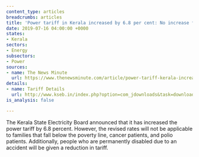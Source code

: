 ```yaml
---
content_type: articles
breadcrumbs: articles
title: 'Power tariff in Kerala increased by 6.8 per cent: No increase for BPL families'
date: 2019-07-16 04:00:00 +0000
states:
- Kerala
sectors:
- Energy
subsectors:
- Power
sources:
- name: The News Minute
  url: https://www.thenewsminute.com/article/power-tariff-kerala-increased-68-cent-no-increase-bpl-families-105080
details:
- name: Tariff Details
  url: http://www.kseb.in/index.php?option=com_jdownloads&task=download.send&id=10995&catid=3&m=0&Itemid=652&lang=en
is_analysis: false

---
```

The Kerala State Electricity Board announced that it has increased the power tariff by 6.8 percent. However, the revised rates will not be applicable to families that fall below the poverty line, cancer patients, and polio patients. Additionally, people who are permanently disabled due to an accident will be given a reduction in tariff.